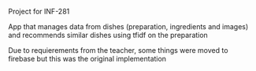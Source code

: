 Project for INF-281

App that manages data from dishes (preparation, ingredients and images) and recommends similar dishes using tfidf on the preparation

Due to requierements from the teacher, some things were moved to firebase but this was the original implementation
